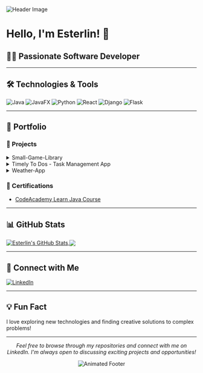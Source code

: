 ![Header Image](https://your-custom-header-image-url.com)

# Hello, I'm Esterlin! 👋

## 👨‍💻 Passionate Software Developer

---

## 🛠️ Technologies & Tools

![Java](https://img.shields.io/badge/Java-007396?style=for-the-badge&logo=java&logoColor=white)
![JavaFX](https://img.shields.io/badge/JavaFX-FF9E00?style=for-the-badge&logo=java&logoColor=black)
![Python](https://img.shields.io/badge/Python-3776AB?style=for-the-badge&logo=python&logoColor=white)
![React](https://img.shields.io/badge/React-61DAFB?style=for-the-badge&logo=react&logoColor=black)
![Django](https://img.shields.io/badge/Django-092E20?style=for-the-badge&logo=django&logoColor=white)
![Flask](https://img.shields.io/badge/Flask-000000?style=for-the-badge&logo=flask&logoColor=white)

---

## 📂 Portfolio

### 🚀 Projects

<details>
<summary>Small-Game-Library</summary>

- **Description**: A collection of small, interactive games to explore and enjoy.
- **Technologies**: Java, JavaFX
- **[View Project](https://github.com/EsterIso/Small-Game-Library)**

</details>

<details>
<summary>Timely To Dos - Task Management App</summary>

- **Description**: An efficient task management application with a sleek interface.
- **Technologies**: JavaFX
- **[View Project](https://github.com/EsterIso/Timely-To-Dos/tree/TimelyToDos-v1.0.0)**

</details>

<details>
<summary>Weather-App</summary>

- **Description**: A weather application providing real-time updates and forecasts.
- **Technologies**: Python, Flask
- **[View Project](https://github.com/EsterIso/Weather-App.git)**

</details>

### 📜 Certifications

- [CodeAcademy Learn Java Course](https://www.codecademy.com/profiles/EsterlinJ/certificates/d3f89367b558583e361640f778191345)

---

## 📊 GitHub Stats

<a href="https://github.com/EsterIso">
  <img align="center" src="https://github-readme-stats.vercel.app/api?username=EsterIso&show_icons=true&line_height=27&count_private=true&title_color=ffffff&text_color=c9cacc&icon_color=2bbc8a&bg_color=1d1f21" alt="Esterlin's GitHub Stats" />
</a>
<a href="https://github.com/EsterIso">
  <img align="center" src="https://github-readme-stats.vercel.app/api/top-langs/?username=EsterIso&hide=java,html,tex&title_color=ffffff&text_color=c9cacc&icon_color=2bbc8a&bg_color=1d1f21&langs_count=3" />
</a>

---

## 🤝 Connect with Me

[![LinkedIn](https://img.shields.io/badge/LinkedIn-Esterlin%20Jerez-blue?style=for-the-badge&logo=linkedin&logoColor=white)](https://www.linkedin.com/in/esterlin-jerez-paulino-11b57a2b2/)

---

## 💡 Fun Fact

I love exploring new technologies and finding creative solutions to complex problems!

---

<p align="center">
  <i>Feel free to browse through my repositories and connect with me on LinkedIn. I'm always open to discussing exciting projects and opportunities!</i>
</p>

<!-- You can add a subtle animation here using an animated GIF or SVG -->
<p align="center">
  <img src="https://example.com/your-animated-footer.gif" alt="Animated Footer" />
</p>
